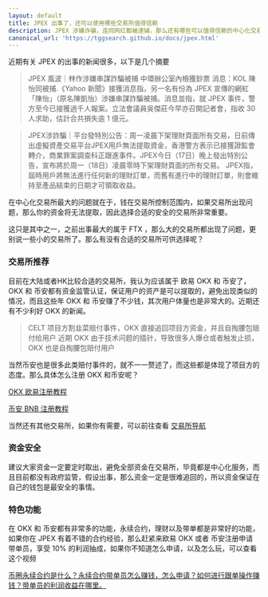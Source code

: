 ```yaml
---
layout: default
title: JPEX 出事了，还可以使用哪些交易所值得信赖
description: JPEX 涉嫌诈骗，连同网红都被逮捕，那么还有哪些可以值得信赖的中心化交易所呢？还会不会出现类似 JPEX 的事件呢？
canonical_url: 'https://tggsearch.github.io/docs/jpex.html'
---
```

近期有关 JPEX 的出事的新闻很多，以下是几个摘要

> JPEX 風波｜林作涉嫌串謀詐騙被捕 中環辦公室內檢獲鈔票 消息：KOL 陳怡同被捕.《Yahoo 新聞》接獲消息指，另一名有份為 JPEX 宣傳的網紅「陳怡」（原名陳凱怡）涉嫌串謀詐騙被捕。消息並指，就 JPEX 事件，警方至今已接獲過千人報案。立法會議員吳傑莊今早亦召開記者會，指收 30 人求助，估計合共損失逾 1 億元。

> JPEX涉詐騙｜平台發特別公告：周一凌晨下架理財頁面所有交易，日前傳出虛擬資產交易平台JPEX用戶無法提取資金，香港警方表示已接獲證監會轉介，商業罪案調查科正跟進事件。JPEX今日（17日）晚上發出特別公告，宣布將於周一（18日）凌晨零時下架理財頁面的所有交易。 JPEX指，屆時用戶將無法進行任何新的理財訂單，而舊有進行中的理財訂單，則會維持至產品結束的日期才可領取收益。

在中心化交易所最大的问题就在于，钱在交易所控制范围内，如果交易所出现问题，那么你的资金将无法提取，因此选择合适的安全的交易所非常重要。

这只是其中之一，之前出事最大的属于 FTX ，那么大的交易所都出现了问题，更别说一些小的交易所了。那么有没有合适的交易所可供选择呢？

### 交易所推荐
目前在大陆或者HK比较合适的交易所，我认为应该属于 欧易 OKX 和 币安了，OKX 和 币安都有资金监管认证，保证用户的资产是可以提取的，避免出现类似的情况，而且这些年 OKX 和 币安赚了不少钱，其次用户体量也是非常大的。近期还有不少利好 OKX 的新闻。

>CELT 项目方割韭菜赔付事件，OKX 直接追回项目方资金，并且自掏腰包赔付给用户
近期 OKX 由于技术问题的插针，导致很多人爆仓或者触发止损，OKX 也是自掏腰包赔付用户

当然币安也是很多此类赔付事件的，就不一一赘述了，而这些都是体现了项目方的态度。那么具体怎么注册 OKX 和币安呢？

[OKX 欧易注册教程](./okx-install.html)

[币安 BNB 注册教程](./bnb-buy-coins.html)

当然还有其他交易所，如果你有需要，可以前往查看 [交易所导航](./coins-index.html)

### 资金安全
建议大家资金一定要定时取出，避免全部资金在交易所，毕竟都是中心化服务，而且目前都没有政府监管，假设出事，那么资金一定是很难追回的，所以资金保证在自己的钱包是最安全的事情。

### 特色功能
在 OKX 和 币安都有非常多的功能，永续合约，理财以及带单都是非常好的功能，如果你在 JPEX 有着不错的合约经验，那么赶紧来欧易 OKX 或者 币安注册申请带单员，享受 10% 的利润抽成，如果你不知道怎么申请，以及怎么玩，可以查看这个视频 

[币圈永续合约是什么？永续合约带单员怎么赚钱，怎么申请？如何进行跟单操作赚钱？带单员的利润收益在哪里。](./302.html?target=https://www.youtube.com/watch?v=r8LmgbeB_rI)
